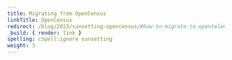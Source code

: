 ```yaml
---
title: Migrating from OpenCensus
linkTitle: OpenCensus
redirect: /blog/2023/sunsetting-opencensus/#how-to-migrate-to-opentelemetry
_build: { render: link }
spelling: cSpell:ignore sunsetting
weight: 3
---
```

